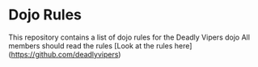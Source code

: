 Dojo Rules
==========

This repository contains a list of dojo rules for the Deadly Vipers dojo
All members should read the rules
[Look at the rules here] (https://github.com/deadlyvipers)
